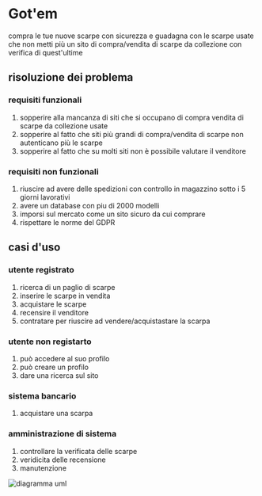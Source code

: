 # Got'em
 compra le tue nuove scarpe con sicurezza e guadagna con le scarpe usate che non metti più un sito di compra/vendita di scarpe da collezione con verifica di quest'ultime
## risoluzione dei problema
### requisiti funzionali 
1.  sopperire alla mancanza di siti che si occupano di compra vendita di scarpe da collezione usate
2.  sopperire al fatto che siti più grandi di compra/vendita di scarpe non autenticano più le scarpe   
3.  sopperire al fatto che su molti siti non è possibile valutare il venditore
### requisiti non funzionali 
1.  riuscire ad avere delle spedizioni con controllo in magazzino sotto i 5 giorni lavorativi  
2.  avere un database con piu di 2000 modelli  
3.  imporsi sul mercato come un sito sicuro da cui comprare
4.  rispettare le norme del GDPR 
## casi d'uso
### utente registrato
1. ricerca di un paglio di scarpe
2. inserire le scarpe in vendita
3. acquistare le scarpe 
4. recensire il venditore
5. contratare per riuscire ad vendere/acquistastare la scarpa
### utente non registarto
1. può accedere al suo profilo
2. può creare un profilo
3. dare una ricerca sul sito  
### sistema bancario 
1. acquistare una scarpa
### amministrazione di sistema 
1. controllare la verificata delle scarpe
2. veridicita delle recensione
3. manutenzione

![diagramma uml](https://yuml.me/diagram/scruffy/usecase/[utente%20non%20registrato]-(registrazione),%20[utente%20non%20registrato]-(accedi),%20[utente%20non%20registrato]-(ricerca),%20[utente%20registrato]-(ricerca),%20[utente%20registrato]-(acquista/vendi),%20[utente%20registrato]-(contratta),%20(contratta)%3C(acquista/vendi),%20[sistema%20bancario]-(acquista/vendi),%20[amministrazione%20di%20sistema]-(controllo),%20(acquista/vendi)%3E(controllo),%20[amministrazione%20di%20sistema]-(manutenzione),%20[utente%20registrato]-(recensione),%20(recensione)%5E(verifica),%20[amministrazione%20di%20sistema]-(verifica),)

